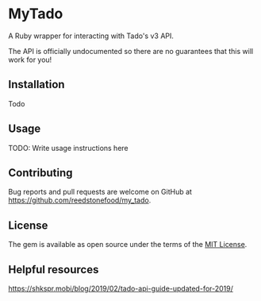 # MyTado

A Ruby wrapper for interacting with Tado's v3 API.

The API is officially undocumented so there are no guarantees that this will work for you!

## Installation

Todo

## Usage

TODO: Write usage instructions here

## Contributing

Bug reports and pull requests are welcome on GitHub at https://github.com/reedstonefood/my_tado.

## License

The gem is available as open source under the terms of the [MIT License](https://opensource.org/licenses/MIT).

## Helpful resources

https://shkspr.mobi/blog/2019/02/tado-api-guide-updated-for-2019/
